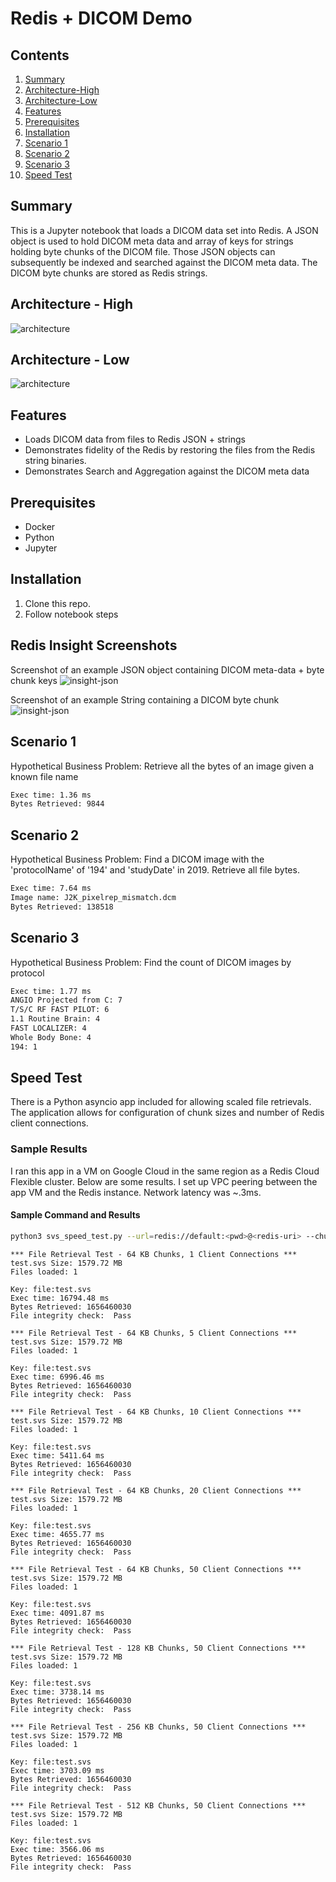 # Redis + DICOM Demo  

## Contents
1.  [Summary](#summary)
2.  [Architecture-High](#arch-high)
3.  [Architecture-Low](#arch-low)
4.  [Features](#features)
5.  [Prerequisites](#prerequisites)
6.  [Installation](#installation)
7.  [Scenario 1](#scenario1)
8.  [Scenario 2](#scenario2)
9.  [Scenario 3](#scenario3)
10. [Speed Test](#speedtest)

## Summary <a name="summary"></a>
This is a Jupyter notebook that loads a DICOM data set into Redis.  A JSON object is used to hold DICOM meta data and array of keys for strings holding byte chunks of the DICOM file.  Those JSON objects can subsequently be indexed and searched against the DICOM meta data. The DICOM byte chunks are stored as Redis strings. 

## Architecture - High <a name="arch-high"></a>
![architecture](./images/Dicom_Arch_High.jpg)  

## Architecture - Low <a name="arch-low"></a>
![architecture](./images/Dicom_Arch_Low.jpg)  

## Features <a name="features"></a>
- Loads DICOM data from files to Redis JSON + strings
- Demonstrates fidelity of the Redis by restoring the files from the Redis string binaries.
- Demonstrates Search and Aggregation against the DICOM meta data 

## Prerequisites <a name="prerequisites"></a>
- Docker
- Python
- Jupyter

## Installation <a name="installation"></a>
1. Clone this repo.
2. Follow notebook steps

## Redis Insight Screenshots <a name="insight"></a>
Screenshot of an example JSON object containing DICOM meta-data + byte chunk keys
![insight-json](./images/insight_json.png)  

Screenshot of an example String containing a DICOM byte chunk
![insight-json](./images/insight_string.png) 

## Scenario 1 <a name="scenario1"></a>
Hypothetical Business Problem: Retrieve all the bytes of an image given a known file name
```bash
Exec time: 1.36 ms
Bytes Retrieved: 9844
```

## Scenario 2 <a name="scenario2"></a>
Hypothetical Business Problem: Find a DICOM image with the 'protocolName' of '194' and 'studyDate' in 2019.  Retrieve all file bytes.
```bash
Exec time: 7.64 ms
Image name: J2K_pixelrep_mismatch.dcm
Bytes Retrieved: 138518
```

## Scenario 3 <a name="scenario3"></a>
Hypothetical Business Problem: Find the count of DICOM images by protocol
```bash
Exec time: 1.77 ms
ANGIO Projected from C: 7
T/S/C RF FAST PILOT: 6
1.1 Routine Brain: 4
FAST LOCALIZER: 4
Whole Body Bone: 4
194: 1
```

## Speed Test <a name="speedtest"></a>
There is a Python asyncio app included for allowing scaled file retrievals.  The application allows for configuration of chunk sizes and number of Redis client connections.
### Sample Results
I ran this app in a VM on Google Cloud in the same region as a Redis Cloud Flexible cluster.  Below are some results.  I set up VPC peering between the app VM and the Redis instance.  Network latency was ~.3ms.

#### Sample Command and Results
```bash
python3 svs_speed_test.py --url=redis://default:<pwd>@<redis-uri> --chunk_size=64 --connections=1
```

```text
*** File Retrieval Test - 64 KB Chunks, 1 Client Connections ***
test.svs Size: 1579.72 MB
Files loaded: 1

Key: file:test.svs
Exec time: 16794.48 ms
Bytes Retrieved: 1656460030
File integrity check:  Pass
```

```text
*** File Retrieval Test - 64 KB Chunks, 5 Client Connections ***
test.svs Size: 1579.72 MB
Files loaded: 1

Key: file:test.svs
Exec time: 6996.46 ms
Bytes Retrieved: 1656460030
File integrity check:  Pass
```

```text
*** File Retrieval Test - 64 KB Chunks, 10 Client Connections ***
test.svs Size: 1579.72 MB
Files loaded: 1

Key: file:test.svs
Exec time: 5411.64 ms
Bytes Retrieved: 1656460030
File integrity check:  Pass
```
```text
*** File Retrieval Test - 64 KB Chunks, 20 Client Connections ***
test.svs Size: 1579.72 MB
Files loaded: 1

Key: file:test.svs
Exec time: 4655.77 ms
Bytes Retrieved: 1656460030
File integrity check:  Pass
```

```text
*** File Retrieval Test - 64 KB Chunks, 50 Client Connections ***
test.svs Size: 1579.72 MB
Files loaded: 1

Key: file:test.svs
Exec time: 4091.87 ms
Bytes Retrieved: 1656460030
File integrity check:  Pass
```

```text
*** File Retrieval Test - 128 KB Chunks, 50 Client Connections ***
test.svs Size: 1579.72 MB
Files loaded: 1

Key: file:test.svs
Exec time: 3738.14 ms
Bytes Retrieved: 1656460030
File integrity check:  Pass
```

```text
*** File Retrieval Test - 256 KB Chunks, 50 Client Connections ***
test.svs Size: 1579.72 MB
Files loaded: 1

Key: file:test.svs
Exec time: 3703.09 ms
Bytes Retrieved: 1656460030
File integrity check:  Pass
```

```text
*** File Retrieval Test - 512 KB Chunks, 50 Client Connections ***
test.svs Size: 1579.72 MB
Files loaded: 1

Key: file:test.svs
Exec time: 3566.06 ms
Bytes Retrieved: 1656460030
File integrity check:  Pass
```
